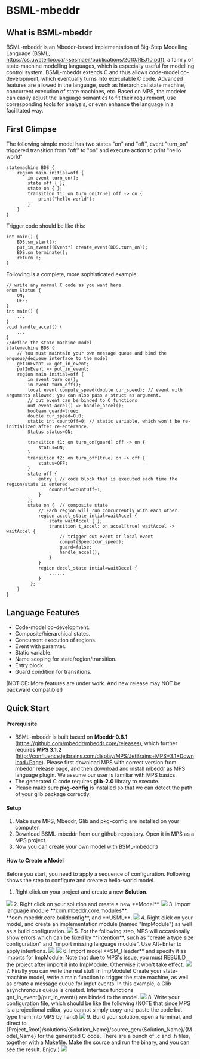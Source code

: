 BSML-mbeddr
===========

## What is BSML-mbeddr

BSML-mbeddr is an Mbeddr-based implementation of Big-Step Modelling Language (BSML, https://cs.uwaterloo.ca/~sesmaeil/publications/2010/REJ10.pdf), a family of state-machine modelling languages,  which is especially useful for modelling control system. BSML-mbeddr extends C and thus allows code-model co-development, which eventually turns into executable C code. Advanced features are allowed in the language, such as hierarchical state machine, concurrent execution of state machines, etc. Based on MPS, the modeler can easily adjust the language semantics to fit their requirement, use corresponding tools for analysis, or even enhance the language in a facilitated way.

## First Glimpse
The following simple model has two states "on" and "off", event "turn_on" triggered transition from "off" to "on" and execute action to print "hello world"
```
statemachine BDS {
	region main initial=off {
		in event turn_on();
		state off { };
		state on { };
		transition t1: on turn_on[true] off -> on {
			print("hello world");
		}
	}
}
```
Trigger code should be like this:
```
int main() {
	BDS.sm_start();
	put_in_event((Event*) create_event(BDS.turn_on));
	BDS.sm_terminate();
	return 0;
}
```
Following is a complete, more sophisticated example:
```
// write any normal C code as you want here
enum Status {
	ON;
	OFF;
}
int main() {
	...
}
void handle_accel() {
	...
} 
//define the state machine model
statemachine BDS {
	// You must maintain your own message queue and bind the enqueue/dequeue interface to the model
	getInEvent => get_in_event;
	putInEvent => put_in_event; 
	region main initial=off {
		in event turn_on();
		in event turn_off();
		local event compute_speed(double cur_speed); // event with arguments allowed; you can also pass a struct as argument.
		// out event can be binded to C functions
		out event accel() => handle_accel();
		boolean guard=true;
		double cur_speed=0.0;
		static int countOff=0; // static variable, which won't be re-initialized after re-enterance.
		Status status=ON;

		transition t1: on turn_on[guard] off -> on {
			status=ON;
		}
		transition t2: on turn_off[true] on -> off { 
			status=OFF; 
		}
		state off {
			entry { // code block that is executed each time the region/state is entered
				countOff=countOff+1;
			}
		};
		state on {	// composite state
			// Each region will run concurrently with each other.
			region accel_state intial=waitAccel {
				state waitAccel { };
				transition t_accel: on accel[true] waitAccel -> waitAccel {
					// trigger out event or local event
					computeSpeed(cur_speed);
					guard=false;
					handle_accel();
				}
			}
			region decel_state intial=waitDecel {
				......
			}
		 };
	}
}
```

## Language Features
* Code-model co-development.
* Composite/hierarchical states.
* Concurrent execution of regions.
* Event with paramter.
* Static variable.
* Name scoping for state/region/transition.
* Entry block.
* Guard condition for transitions.

(NOTICE: More features are under work. And new release may NOT be backward compatible!)

## Quick Start

#### Prerequisite
* BSML-mbeddr is built based on **Mbeddr 0.8.1** (https://github.com/mbeddr/mbeddr.core/releases), which further requires **MPS 3.1.2** (http://confluence.jetbrains.com/display/MPS/JetBrains+MPS+3.1+Download+Page). Please first download MPS with correct version from mbeddr release page, and then download and install mbeddr as MPS language plugin. We assume our user is familiar with MPS basics.
* The generated C code requires **glib-2.0** library to execute.
* Please make sure **pkg-config** is installed so that we can detect the path of your glib package correctly.

#### Setup
1. Make sure MPS, Mbeddr, Glib and pkg-config are installed on your computer.
2. Download BSML-mbeddr from our github repository. Open it in MPS as a MPS project.
3. Now you can create your own model with BSML-mbeddr:)

#### How to Create a Model

Before you start, you need to apply a sequence of configuration. Following shows the step to configure and create a hello-world model.

1. Right click on your project and create a new **Solution**.
<img src="https://www.student.cs.uwaterloo.ca/~z9luo/USML-mbeddr-screenshot/1.png">
2. Right click on your solution and create a new **Model**.
<img src="https://www.student.cs.uwaterloo.ca/~z9luo/USML-mbeddr-screenshot/2.png">
3. Import language module **com.mbeddr.core.modules**, **com.mbeddr.core.buildconfig**, and **USML**.
<img src="https://www.student.cs.uwaterloo.ca/~z9luo/USML-mbeddr-screenshot/3.png">
4. Right click on your model, and create an implementation module (named "ImpModule") as well as a build configuration.
<img src="https://www.student.cs.uwaterloo.ca/~z9luo/USML-mbeddr-screenshot/4.png">
5. For the following step, MPS will occasionally show errors which can be fixed by **intention**, such as "create a type size configuration" and "import missing language module". Use Alt+Enter to apply intentions.
<img src="https://www.student.cs.uwaterloo.ca/~z9luo/USML-mbeddr-screenshot/5.png">
<img src="https://www.student.cs.uwaterloo.ca/~z9luo/USML-mbeddr-screenshot/5-1.png">
6. Import model **SM_Header** and specify it as imports for ImpModule. Note that due to MPS's issue, you must REBUILD the project after import it into ImpModule. Otherwise it won't take effect.
<img src="https://www.student.cs.uwaterloo.ca/~z9luo/USML-mbeddr-screenshot/6.png">
7. Finally you can write the real stuff in ImpModule! Create your state-machine model, write a main function to trigger the state machine, as well as create a message queue for input events. In this example, a Glib asynchronous queue is created. Interface functions get_in_event()/put_in_event() are binded to the model.
<img src="https://www.student.cs.uwaterloo.ca/~z9luo/USML-mbeddr-screenshot/7.png">
8. Write your configuration file, which should be like the following (NOTE that since MPS is a projectional editor, you cannot simply copy-and-paste the code but type them into MPS by hand)
<img src="https://www.student.cs.uwaterloo.ca/~z9luo/USML-mbeddr-screenshot/8.png">
9. Build your solution, open a terminal, and direct to {Project_Root}/solutions/{Solution_Name}/source_gen/{Solution_Name}/{Model_Name} for the generated C code. There are a bunch of .c and .h files, together with a Makefile. Make the source and run the binary, and you can see the result. Enjoy:)
<img src="https://www.student.cs.uwaterloo.ca/~z9luo/USML-mbeddr-screenshot/9.png">

